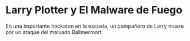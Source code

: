# Larry Plotter y El Malware de Fuego

En una importante hackaton en la escuela, un compañero de Larry muere por un ataque del malvado Ballmermort.